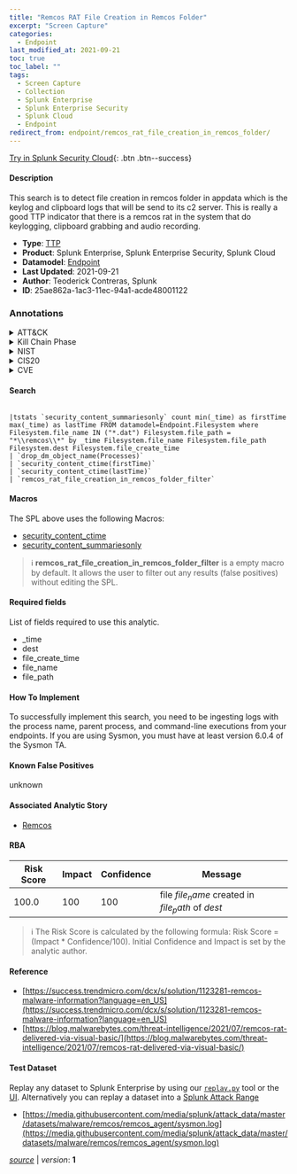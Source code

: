 ```yaml
---
title: "Remcos RAT File Creation in Remcos Folder"
excerpt: "Screen Capture"
categories:
  - Endpoint
last_modified_at: 2021-09-21
toc: true
toc_label: ""
tags:
  - Screen Capture
  - Collection
  - Splunk Enterprise
  - Splunk Enterprise Security
  - Splunk Cloud
  - Endpoint
redirect_from: endpoint/remcos_rat_file_creation_in_remcos_folder/
---
```




[Try in Splunk Security Cloud](https://www.splunk.com/en_us/cyber-security.html){: .btn .btn--success}

#### Description

This search is to detect file creation in remcos folder in appdata which is the keylog and clipboard logs that will be send to its c2 server. This is really a good TTP indicator that there is a remcos rat in the system that do keylogging, clipboard grabbing and audio recording.

- **Type**: [TTP](https://github.com/splunk/security_content/wiki/Detection-Analytic-Types)
- **Product**: Splunk Enterprise, Splunk Enterprise Security, Splunk Cloud
- **Datamodel**: [Endpoint](https://docs.splunk.com/Documentation/CIM/latest/User/Endpoint)
- **Last Updated**: 2021-09-21
- **Author**: Teoderick Contreras, Splunk
- **ID**: 25ae862a-1ac3-11ec-94a1-acde48001122

### Annotations
<details>
  <summary>ATT&CK</summary>

<div markdown="1">

#### [ATT&CK](https://attack.mitre.org/)

| ID          | Technique   | Tactic         |
| ----------- | ----------- |--------------- |
| [T1113](https://attack.mitre.org/techniques/T1113/) | Screen Capture | Collection |

</div>
</details>


<details>
  <summary>Kill Chain Phase</summary>

<div markdown="1">

* Exploitation


</div>
</details>


<details>
  <summary>NIST</summary>

<div markdown="1">



</div>
</details>

<details>
  <summary>CIS20</summary>

<div markdown="1">



</div>
</details>

<details>
  <summary>CVE</summary>

<div markdown="1">


</div>
</details>


#### Search

```

|tstats `security_content_summariesonly` count min(_time) as firstTime max(_time) as lastTime FROM datamodel=Endpoint.Filesystem where Filesystem.file_name IN ("*.dat") Filesystem.file_path = "*\\remcos\\*" by _time Filesystem.file_name Filesystem.file_path Filesystem.dest Filesystem.file_create_time 
| `drop_dm_object_name(Processes)` 
| `security_content_ctime(firstTime)` 
| `security_content_ctime(lastTime)` 
| `remcos_rat_file_creation_in_remcos_folder_filter`
```

#### Macros
The SPL above uses the following Macros:
* [security_content_ctime](https://github.com/splunk/security_content/blob/develop/macros/security_content_ctime.yml)
* [security_content_summariesonly](https://github.com/splunk/security_content/blob/develop/macros/security_content_summariesonly.yml)

> :information_source:
> **remcos_rat_file_creation_in_remcos_folder_filter** is a empty macro by default. It allows the user to filter out any results (false positives) without editing the SPL.



#### Required fields
List of fields required to use this analytic.
* _time
* dest
* file_create_time
* file_name
* file_path



#### How To Implement
To successfully implement this search, you need to be ingesting logs with the process name, parent process, and command-line executions from your endpoints. If you are using Sysmon, you must have at least version 6.0.4 of the Sysmon TA.
#### Known False Positives
unknown

#### Associated Analytic Story
* [Remcos](/stories/remcos)




#### RBA

| Risk Score  | Impact      | Confidence   | Message      |
| ----------- | ----------- |--------------|--------------|
| 100.0 | 100 | 100 | file $file_name$ created in $file_path$ of $dest$ |


> :information_source:
> The Risk Score is calculated by the following formula: Risk Score = (Impact * Confidence/100). Initial Confidence and Impact is set by the analytic author.


#### Reference

* [https://success.trendmicro.com/dcx/s/solution/1123281-remcos-malware-information?language=en_US](https://success.trendmicro.com/dcx/s/solution/1123281-remcos-malware-information?language=en_US)
* [https://blog.malwarebytes.com/threat-intelligence/2021/07/remcos-rat-delivered-via-visual-basic/](https://blog.malwarebytes.com/threat-intelligence/2021/07/remcos-rat-delivered-via-visual-basic/)



#### Test Dataset
Replay any dataset to Splunk Enterprise by using our [`replay.py`](https://github.com/splunk/attack_data#using-replaypy) tool or the [UI](https://github.com/splunk/attack_data#using-ui).
Alternatively you can replay a dataset into a [Splunk Attack Range](https://github.com/splunk/attack_range#replay-dumps-into-attack-range-splunk-server)

* [https://media.githubusercontent.com/media/splunk/attack_data/master/datasets/malware/remcos/remcos_agent/sysmon.log](https://media.githubusercontent.com/media/splunk/attack_data/master/datasets/malware/remcos/remcos_agent/sysmon.log)



[*source*](https://github.com/splunk/security_content/tree/develop/detections/endpoint/remcos_rat_file_creation_in_remcos_folder.yml) \| *version*: **1**